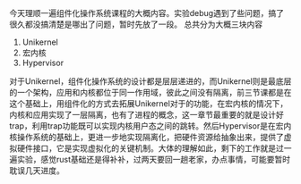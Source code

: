 今天理顺一遍组件化操作系统课程的大概内容。实验debug遇到了些问题，搞了很久都没搞清楚是哪出了问题，暂时先放了一段。
总共分为大概三块内容
1. Unikernel
2. 宏内核
3. Hypervisor

对于Unikernel，组件化操作系统的设计都是层层递进的，而Unikernel则是最底层的一个架构，应用和内核都位于同一作用域，彼此之间没有隔离，前三节课都是在这个基础上，用组件化的方式去拓展Unikernel对于的功能，在宏内核的情况下，内核和应用实现了一层隔离，也有了进程的概念，这一章节最重要的就是设计好trap，利用trap功能既可以实现内核用户态之间的跳转。然后Hypervisor是在宏内核操作系统的基础上，更进一步地实现隔离化，把硬件资源给抽象出来，提供了虚拟硬件接口，它是实现虚拟化的关键机制。大体的理解如此，剩下的工作就是过一遍实验，感觉rust基础还是得补补，过两天要回一趟老家，办点事情，可能要暂时耽误几天进度。




